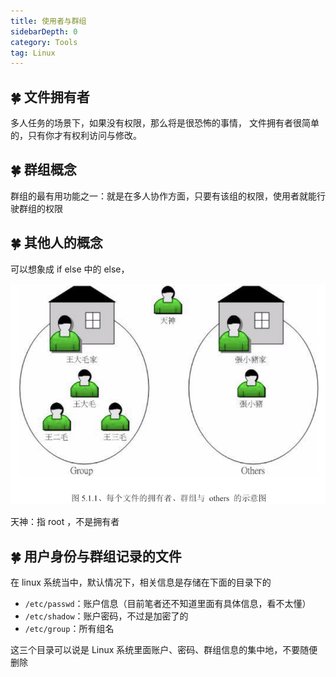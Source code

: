 ```yaml
---
title: 使用者与群组
sidebarDepth: 0 
category: Tools 
tag: Linux
---
```



## 🍀 文件拥有者
多人任务的场景下，如果没有权限，那么将是很恐怖的事情，
文件拥有者很简单的，只有你才有权利访问与修改。

## 🍀 群组概念
群组的最有用功能之一：就是在多人协作方面，只要有该组的权限，使用者就能行驶群组的权限

## 🍀 其他人的概念
可以想象成 if else 中的 else，

![](./assets/markdown-img-paste-20191007214951801.png)

天神：指 root ，不是拥有者

## 🍀 用户身份与群组记录的文件
在 linux 系统当中，默认情况下，相关信息是存储在下面的目录下的

- `/etc/passwd`：账户信息（目前笔者还不知道里面有具体信息，看不太懂）
- `/etc/shadow`：账户密码，不过是加密了的
- `/etc/group`：所有组名

这三个目录可以说是 Linux 系统里面账户、密码、群组信息的集中地，不要随便删除
